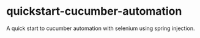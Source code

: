# quickstart-cucumber-automation
A quick start to cucumber automation with selenium using spring injection. 
